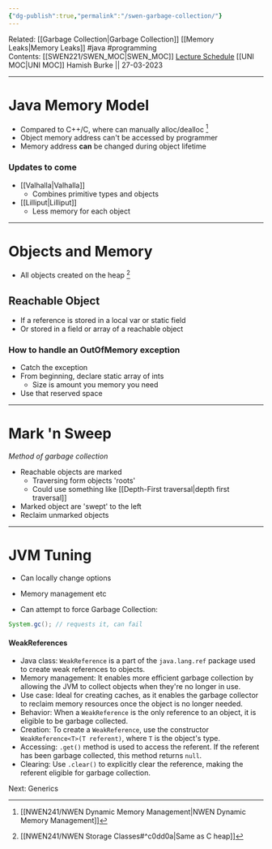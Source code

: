 ```yaml
---
{"dg-publish":true,"permalink":"/swen-garbage-collection/"}
---
```


Related: [[Garbage Collection\|Garbage Collection]] [[Memory Leaks\|Memory Leaks]] #java #programming  
Contents: [[SWEN221/SWEN_MOC\|SWEN_MOC]]
[Lecture Schedule](https://ecs.wgtn.ac.nz/Courses/SWEN221_2023T1/LectureSchedule)
[[UNI MOC\|UNI MOC]]
Hamish Burke || 27-03-2023
***

# Java Memory Model
- Compared to C++/C, where can manually alloc/dealloc [^1]
- Object memory address can't be accessed by programmer
- Memory address **can** be changed during object lifetime


### Updates to come
- [[Valhalla\|Valhalla]]
	- Combines primitive types and objects
- [[Lilliput\|Lilliput]]
	- Less memory for each object


***

# Objects and Memory
- All objects created on the heap [^2]

## Reachable Object
- If a reference is stored in a local var or static field
- Or stored in a field or array of a reachable object


### How to handle an OutOfMemory exception
- Catch the exception
- From beginning, declare static array of ints
	- Size is amount you memory you need
- Use that reserved space


***

# Mark 'n Sweep
*Method of garbage collection*

- Reachable objects are marked
	- Traversing form objects 'roots'
	- Could use something like [[Depth-First traversal\|depth first traversal]] 
- Marked object are 'swept' to the left
- Reclaim unmarked objects


***

# JVM Tuning
- Can locally change options
-  Memory management etc


- Can attempt to force Garbage Collection:
```java
System.gc(); // requests it, can fail
```

#### WeakReferences
- Java class: `WeakReference` is a part of the `java.lang.ref` package used to create weak references to objects.
- Memory management: It enables more efficient garbage collection by allowing the JVM to collect objects when they're no longer in use.
- Use case: Ideal for creating caches, as it enables the garbage collector to reclaim memory resources once the object is no longer needed.
- Behavior: When a `WeakReference` is the only reference to an object, it is eligible to be garbage collected.
- Creation: To create a `WeakReference`, use the constructor `WeakReference<T>(T referent)`, where `T` is the object's type.
- Accessing: `.get()` method is used to access the referent. If the referent has been garbage collected, this method returns `null`.
- Clearing: Use `.clear()` to explicitly clear the reference, making the referent eligible for garbage collection.


Next: Generics



[^1]: [[NWEN241/NWEN Dynamic Memory Management\|NWEN Dynamic Memory Management]]
[^2]: [[NWEN241/NWEN Storage Classes#^c0dd0a\|Same as C heap]]
